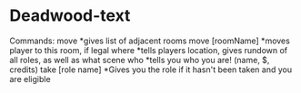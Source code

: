 # Deadwood-text

Commands:
move
*gives list of adjacent rooms
move [roomName]
*moves player to this room, if legal
where
*tells players location, gives rundown of all roles, as well as what scene
who
*tells you who you are! (name, $, credits)
take [role name]
*Gives you the role if it hasn't been taken and you are eligible

